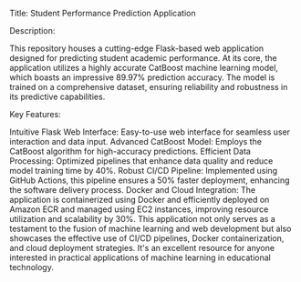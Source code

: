 Title: Student Performance Prediction Application

Description:

This repository houses a cutting-edge Flask-based web application designed for predicting student academic performance. At its core, the application utilizes a highly accurate CatBoost machine learning model, which boasts an impressive 89.97% prediction accuracy. The model is trained on a comprehensive dataset, ensuring reliability and robustness in its predictive capabilities.

Key Features:

Intuitive Flask Web Interface: Easy-to-use web interface for seamless user interaction and data input.
Advanced CatBoost Model: Employs the CatBoost algorithm for high-accuracy predictions.
Efficient Data Processing: Optimized pipelines that enhance data quality and reduce model training time by 40%.
Robust CI/CD Pipeline: Implemented using GitHub Actions, this pipeline ensures a 50% faster deployment, enhancing the software delivery process.
Docker and Cloud Integration: The application is containerized using Docker and efficiently deployed on Amazon ECR and managed using EC2 instances, improving resource utilization and scalability by 30%.
This application not only serves as a testament to the fusion of machine learning and web development but also showcases the effective use of CI/CD pipelines, Docker containerization, and cloud deployment strategies. It's an excellent resource for anyone interested in practical applications of machine learning in educational technology.
